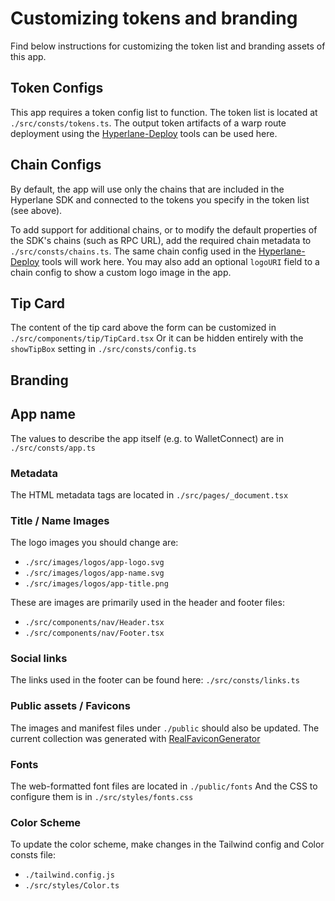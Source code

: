 # Customizing tokens and branding

Find below instructions for customizing the token list and branding assets of this app.

## Token Configs

This app requires a token config list to function. The token list is located at `./src/consts/tokens.ts`. The output token artifacts of a warp route deployment using the [Hyperlane-Deploy](https://docs.hyperlane.xyz/docs/deploy/deploy-hyperlane) tools can be used here.

## Chain Configs

By default, the app will use only the chains that are included in the Hyperlane SDK and connected to the tokens you specify in the token list (see above).

To add support for additional chains, or to modify the default properties of the SDK's chains (such as RPC URL), add the required chain metadata to `./src/consts/chains.ts`. The same chain config used in the [Hyperlane-Deploy](https://docs.hyperlane.xyz/docs/deploy/deploy-hyperlane) tools will work here. You may also add an optional `logoURI` field to a chain config to show a custom logo image in the app.

## Tip Card

The content of the tip card above the form can be customized in `./src/components/tip/TipCard.tsx`
Or it can be hidden entirely with the `showTipBox` setting in `./src/consts/config.ts`

## Branding

## App name

The values to describe the app itself (e.g. to WalletConnect) are in `./src/consts/app.ts`

### Metadata

The HTML metadata tags are located in `./src/pages/_document.tsx`

### Title / Name Images

The logo images you should change are:

- `./src/images/logos/app-logo.svg`
- `./src/images/logos/app-name.svg`
- `./src/images/logos/app-title.png`

These are images are primarily used in the header and footer files:

- `./src/components/nav/Header.tsx`
- `./src/components/nav/Footer.tsx`

### Social links

The links used in the footer can be found here: `./src/consts/links.ts`

### Public assets / Favicons

The images and manifest files under `./public` should also be updated.
The current collection was generated with [RealFaviconGenerator](https://realfavicongenerator.net)

### Fonts

The web-formatted font files are located in `./public/fonts`
And the CSS to configure them is in `./src/styles/fonts.css`

### Color Scheme

To update the color scheme, make changes in the Tailwind config and Color consts file:

- `./tailwind.config.js`
- `./src/styles/Color.ts`
